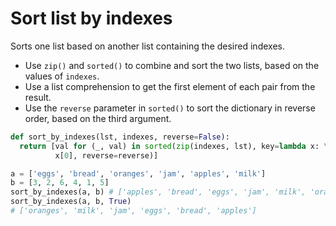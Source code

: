 # Sort list by indexes

Sorts one list based on another list containing the desired indexes.

* Use `zip()` and `sorted()` to combine and sort the two lists, based on the values of `indexes`.
* Use a list comprehension to get the first element of each pair from the result.
* Use the `reverse` parameter in `sorted()` to sort the dictionary in reverse order, based on the third argument.

```py
def sort_by_indexes(lst, indexes, reverse=False):
  return [val for (_, val) in sorted(zip(indexes, lst), key=lambda x: \
          x[0], reverse=reverse)]
```

```py
a = ['eggs', 'bread', 'oranges', 'jam', 'apples', 'milk']
b = [3, 2, 6, 4, 1, 5]
sort_by_indexes(a, b) # ['apples', 'bread', 'eggs', 'jam', 'milk', 'oranges']
sort_by_indexes(a, b, True)
# ['oranges', 'milk', 'jam', 'eggs', 'bread', 'apples']
```
